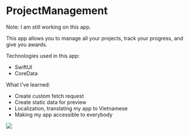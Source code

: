 # ProjectManagement

Note: I am still working on this app.

This app allows you to manage all your projects, track your progress, and give you awards.

Technologies used in this app:
+ SwiftUI
+ CoreData


What I've learned:
+ Create custom fetch request
+ Create static data for preview
+ Localization, translating my app to Vietnamese
+ Making my app accessible to everybody

![](Localization.gif)
